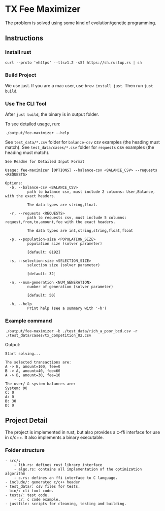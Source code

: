 # TX Fee Maximizer

The problem is solved using some kind of evolution/genetic programming.

## Instructions

### Install rust 
```shell
curl --proto '=https' --tlsv1.2 -sSf https://sh.rustup.rs | sh
```

### Build Project
We use just. If you are a mac user, use `brew install just`.
Then run `just build`.

### Use The CLI Tool
After `just build`, the binary is in output folder.

To see detailed usage, run:
```shell
./output/fee-maximizer --help
```

See `test_data/*.csv` folder for `balance-csv` csv examples (the heading must match).
See `test_data/cases/*.csv` folder for `requests` csv examples (the heading must match).

```text
See Readme for Detailed Input Format

Usage: fee-maximizer [OPTIONS] --balance-csv <BALANCE_CSV> --requests <REQUESTS>

Options:
  -b, --balance-csv <BALANCE_CSV>
          path to balance csv, must include 2 columns: User,Balance, with the exact headers.
          
          The data types are string,float.

  -r, --requests <REQUESTS>
          path to requests csv, must include 5 columns: request,from,to,amount,fee with the exact headers.
          
          The data types are int,string,string,float,float

  -p, --population-size <POPULATION_SIZE>
          population size (solver parameter)
          
          [default: 8192]

  -s, --selection-size <SELECTION_SIZE>
          selection size (solver parameter)
          
          [default: 32]

  -n, --num-generation <NUM_GENERATION>
          number of generation (solver parameter)
          
          [default: 50]

  -h, --help
          Print help (see a summary with '-h')

```

### Example command
```shell
./output/fee-maximizer -b ./test_data/rich_a_poor_bcd.csv -r ./test_data/cases/tx_competition_02.csv
```

Output:
```text
Start solving...

The selected transactions are:
A -> B, amount=100, fee=0
B -> A, amount=40, fee=60
A -> B, amount=30, fee=10

The user/ & system balances are:
System: 90
C: 0
A: 0
B: 30
D: 0
```

## Project Detail

The project is implemented in rust, but also provides a c-ffi interface for use in c/c++.
It also implements a binary executable.

### Folder structure

```text
- src/:
    - lib.rs: defines rust library interface
    - algo.rs: contains all implementation of the optimization algorithm
    - c.rs: defines an ffi interface to C language.
- include/: generated c/c++ header
- test_data/: csv files for tests.
- bin/: cli tool code.
- tests/: test code.
    - c/: c code example. 
- justfile: scripts for cleaning, testing and building.
```
